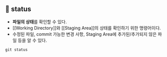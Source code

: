 ## 🌈 status
+ **파일의 상태**를 확인할 수 있다.
+  [[Working Directory]]와 [[Staging Area]]의 상태를 확인하기 위한 명령어이다.
+ 수정된 파일, commit 가능한 변경 사항, Staging Area에 추가된/추가되지 않은 파일 등을 알 수 있다.
```git
git status
```



